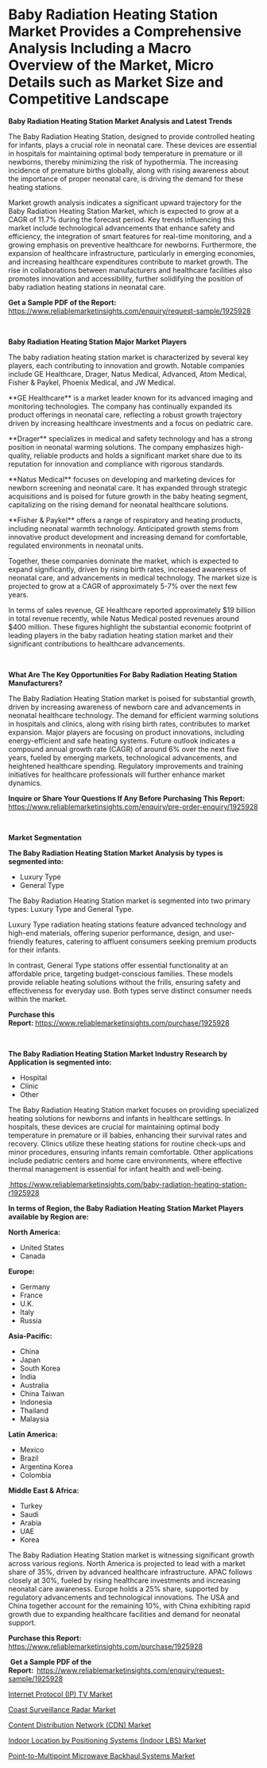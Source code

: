 <p><h1>Baby Radiation Heating Station Market Provides a Comprehensive Analysis Including a Macro Overview of the Market, Micro Details such as Market Size and Competitive Landscape</h1></p><p><strong>Baby Radiation Heating Station Market Analysis and Latest Trends</strong></p>
<p><p>The Baby Radiation Heating Station, designed to provide controlled heating for infants, plays a crucial role in neonatal care. These devices are essential in hospitals for maintaining optimal body temperature in premature or ill newborns, thereby minimizing the risk of hypothermia. The increasing incidence of premature births globally, along with rising awareness about the importance of proper neonatal care, is driving the demand for these heating stations.</p><p>Market growth analysis indicates a significant upward trajectory for the Baby Radiation Heating Station Market, which is expected to grow at a CAGR of 11.7% during the forecast period. Key trends influencing this market include technological advancements that enhance safety and efficiency, the integration of smart features for real-time monitoring, and a growing emphasis on preventive healthcare for newborns. Furthermore, the expansion of healthcare infrastructure, particularly in emerging economies, and increasing healthcare expenditures contribute to market growth. The rise in collaborations between manufacturers and healthcare facilities also promotes innovation and accessibility, further solidifying the position of baby radiation heating stations in neonatal care.</p></p>
<p><strong>Get a Sample PDF of the Report:&nbsp;</strong> <a href="https://www.reliablemarketinsights.com/enquiry/request-sample/1925928?utm_campaign=1400&utm_medium=2&utm_source=Github&utm_content=ia&utm_term=24102024&utm_id=baby-radiation-heating-station">https://www.reliablemarketinsights.com/enquiry/request-sample/1925928</a></p>
<p>&nbsp;</p>
<p><strong>Baby Radiation Heating Station Major Market Players</strong></p>
<p><p>The baby radiation heating station market is characterized by several key players, each contributing to innovation and growth. Notable companies include GE Healthcare, Drager, Natus Medical, Advanced, Atom Medical, Fisher & Paykel, Phoenix Medical, and JW Medical.</p><p>**GE Healthcare** is a market leader known for its advanced imaging and monitoring technologies. The company has continually expanded its product offerings in neonatal care, reflecting a robust growth trajectory driven by increasing healthcare investments and a focus on pediatric care.</p><p>**Drager** specializes in medical and safety technology and has a strong position in neonatal warming solutions. The company emphasizes high-quality, reliable products and holds a significant market share due to its reputation for innovation and compliance with rigorous standards.</p><p>**Natus Medical** focuses on developing and marketing devices for newborn screening and neonatal care. It has expanded through strategic acquisitions and is poised for future growth in the baby heating segment, capitalizing on the rising demand for neonatal healthcare solutions.</p><p>**Fisher & Paykel** offers a range of respiratory and heating products, including neonatal warmth technology. Anticipated growth stems from innovative product development and increasing demand for comfortable, regulated environments in neonatal units.</p><p>Together, these companies dominate the market, which is expected to expand significantly, driven by rising birth rates, increased awareness of neonatal care, and advancements in medical technology. The market size is projected to grow at a CAGR of approximately 5-7% over the next few years.</p><p>In terms of sales revenue, GE Healthcare reported approximately $19 billion in total revenue recently, while Natus Medical posted revenues around $400 million. These figures highlight the substantial economic footprint of leading players in the baby radiation heating station market and their significant contributions to healthcare advancements.</p></p>
<p>&nbsp;</p>
<p><strong>What Are The Key Opportunities For Baby Radiation Heating Station Manufacturers?</strong></p>
<p><p>The Baby Radiation Heating Station market is poised for substantial growth, driven by increasing awareness of newborn care and advancements in neonatal healthcare technology. The demand for efficient warming solutions in hospitals and clinics, along with rising birth rates, contributes to market expansion. Major players are focusing on product innovations, including energy-efficient and safe heating systems. Future outlook indicates a compound annual growth rate (CAGR) of around 6% over the next five years, fueled by emerging markets, technological advancements, and heightened healthcare spending. Regulatory improvements and training initiatives for healthcare professionals will further enhance market dynamics.</p></p>
<p><strong>Inquire or Share Your Questions If Any Before Purchasing This Report:</strong> <a href="https://www.reliablemarketinsights.com/enquiry/pre-order-enquiry/1925928?utm_campaign=1400&utm_medium=2&utm_source=Github&utm_content=ia&utm_term=24102024&utm_id=baby-radiation-heating-station">https://www.reliablemarketinsights.com/enquiry/pre-order-enquiry/1925928</a></p>
<p>&nbsp;</p>
<p><strong>Market Segmentation</strong></p>
<p><strong>The Baby Radiation Heating Station Market Analysis by types is segmented into:</strong></p>
<p><ul><li>Luxury Type</li><li>General Type</li></ul></p>
<p><p>The Baby Radiation Heating Station market is segmented into two primary types: Luxury Type and General Type. </p><p>Luxury Type radiation heating stations feature advanced technology and high-end materials, offering superior performance, design, and user-friendly features, catering to affluent consumers seeking premium products for their infants. </p><p>In contrast, General Type stations offer essential functionality at an affordable price, targeting budget-conscious families. These models provide reliable heating solutions without the frills, ensuring safety and effectiveness for everyday use. Both types serve distinct consumer needs within the market.</p></p>
<p><strong>Purchase this Report:&nbsp;</strong><a href="https://www.reliablemarketinsights.com/purchase/1925928?utm_campaign=1400&utm_medium=2&utm_source=Github&utm_content=ia&utm_term=24102024&utm_id=baby-radiation-heating-station">https://www.reliablemarketinsights.com/purchase/1925928</a></p>
<p>&nbsp;</p>
<p><strong>The Baby Radiation Heating Station Market Industry Research by Application is segmented into:</strong></p>
<p><ul><li>Hospital</li><li>Clinic</li><li>Other</li></ul></p>
<p><p>The Baby Radiation Heating Station market focuses on providing specialized heating solutions for newborns and infants in healthcare settings. In hospitals, these devices are crucial for maintaining optimal body temperature in premature or ill babies, enhancing their survival rates and recovery. Clinics utilize these heating stations for routine check-ups and minor procedures, ensuring infants remain comfortable. Other applications include pediatric centers and home care environments, where effective thermal management is essential for infant health and well-being.</p></p>
<p><a href="https://www.reliablemarketinsights.com/baby-radiation-heating-station-r1925928?utm_campaign=1400&utm_medium=2&utm_source=Github&utm_content=ia&utm_term=24102024&utm_id=baby-radiation-heating-station">&nbsp;https://www.reliablemarketinsights.com/baby-radiation-heating-station-r1925928</a></p>
<p><strong>In terms of Region, the Baby Radiation Heating Station Market Players available by Region are:</strong></p>
<p>
    <p> <strong> North America: </strong>
        <ul>
            <li>United States</li>
            <li>Canada</li>
        </ul>
        </p> 
    <p> <strong> Europe: </strong>
        <ul>
            <li>Germany</li>
            <li>France</li>
            <li>U.K.</li>
            <li>Italy</li>
            <li>Russia</li>
        </ul>
        </p> 
    <p> <strong> Asia-Pacific: </strong>
        <ul>
            <li>China</li>
            <li>Japan</li>
            <li>South Korea</li>
            <li>India</li>
            <li>Australia</li>
            <li>China Taiwan</li>
            <li>Indonesia</li>
            <li>Thailand</li>
            <li>Malaysia</li>
        </ul>
        </p> 
    <p> <strong> Latin America: </strong>
        <ul>
            <li>Mexico</li>
            <li>Brazil</li>
            <li>Argentina Korea</li>
            <li>Colombia</li>
        </ul>
        </p> 
    <p> <strong> Middle East & Africa: </strong>
        <ul>
            <li>Turkey</li>
            <li>Saudi</li>
            <li>Arabia</li>
            <li>UAE</li>
            <li>Korea</li>
        </ul>
    </p>
    </p>
<p><p>The Baby Radiation Heating Station market is witnessing significant growth across various regions. North America is projected to lead with a market share of 35%, driven by advanced healthcare infrastructure. APAC follows closely at 30%, fueled by rising healthcare investments and increasing neonatal care awareness. Europe holds a 25% share, supported by regulatory advancements and technological innovations. The USA and China together account for the remaining 10%, with China exhibiting rapid growth due to expanding healthcare facilities and demand for neonatal support.</p></p>
<p><strong>Purchase this Report: </strong><a href="https://www.reliablemarketinsights.com/purchase/1925928?utm_campaign=1400&utm_medium=2&utm_source=Github&utm_content=ia&utm_term=24102024&utm_id=baby-radiation-heating-station">https://www.reliablemarketinsights.com/purchase/1925928</a></p>
<p>&nbsp;<strong>Get a Sample PDF of the Report:&nbsp;&nbsp;</strong><a href="https://www.reliablemarketinsights.com/enquiry/request-sample/1925928?utm_campaign=1400&utm_medium=2&utm_source=Github&utm_content=ia&utm_term=24102024&utm_id=baby-radiation-heating-station">https://www.reliablemarketinsights.com/enquiry/request-sample/1925928</a></p>
<p><strong></strong></p>
<p><p><a href="https://www.linkedin.com/pulse/insights-internet-protocol-ip-tv-industry-market-financial-status-p0cbe?utm_campaign=1400&utm_medium=2&utm_source=Github&utm_content=ia&utm_term=24102024&utm_id=baby-radiation-heating-station">Internet Protocol (IP) TV Market</a></p><p><a href="https://www.linkedin.com/pulse/coast-surveillance-radar-market-trends-strategic-insights-2024-iuble?utm_campaign=1400&utm_medium=2&utm_source=Github&utm_content=ia&utm_term=24102024&utm_id=baby-radiation-heating-station">Coast Surveillance Radar Market</a></p><p><a href="https://www.linkedin.com/pulse/regulatory-landscape-its-influence-global-content-distribution-qizne?utm_campaign=1400&utm_medium=2&utm_source=Github&utm_content=ia&utm_term=24102024&utm_id=baby-radiation-heating-station">Content Distribution Network (CDN) Market</a></p><p><a href="https://www.linkedin.com/pulse/global-indoor-location-positioning-systems-lbs-market-product-types-3wc5e?utm_campaign=1400&utm_medium=2&utm_source=Github&utm_content=ia&utm_term=24102024&utm_id=baby-radiation-heating-station">Indoor Location by Positioning Systems (Indoor LBS) Market</a></p><p><a href="https://www.linkedin.com/pulse/strategic-forecast-point-to-multipoint-microwave-backhaul-systems-yalne?utm_campaign=1400&utm_medium=2&utm_source=Github&utm_content=ia&utm_term=24102024&utm_id=baby-radiation-heating-station">Point-to-Multipoint Microwave Backhaul Systems Market</a></p></p>